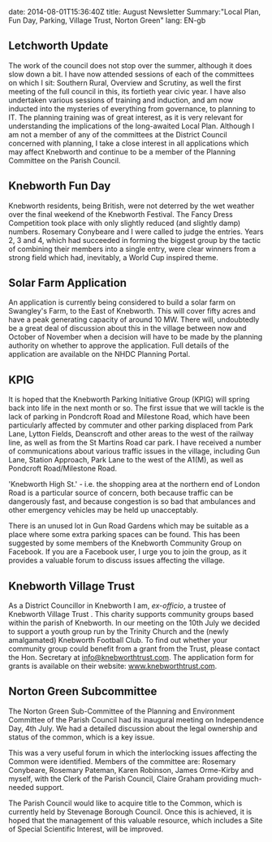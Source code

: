 date: 2014-08-01T15:36:40Ztitle: August NewsletterSummary:"Local Plan, Fun Day, Parking, Village Trust, Norton Green"
lang: EN-gb


## Letchworth Update

The work of the council does not stop over the summer, although it does
slow down a bit. I have now attended sessions of each of the committees
on which I sit: Southern Rural, Overview and Scrutiny, as well the first
meeting of the full council in this, its fortieth year civic year. I
have also undertaken various sessions of training and induction, and am
now inducted into the mysteries of everything from governance, to
planning to IT. The planning training was of great interest, as it is
very relevant for understanding the implications of the long-awaited
Local Plan. Although I am not a member of any of the committees at the
District Council concerned with planning, I take a close interest in all
applications which may affect Knebworth and continue to be a member of
the Planning Committee on the Parish Council.

## Knebworth Fun Day

Knebworth residents, being British, were not deterred by the wet weather
over the final weekend of the Knebworth Festival. The Fancy Dress
Competition took place with only slightly reduced (and slightly damp)
numbers. Rosemary Conybeare and I were called to judge the entries.
Years 2, 3 and 4, which had succeeded in forming the biggest group by
the tactic of combining their members into a single entry, were clear
winners from a strong field which had, inevitably, a World Cup inspired
theme.

## Solar Farm Application

An application is currently being considered to build a solar farm on
Swangley's Farm, to the East of Knebworth. This will cover fifty acres
and have a peak generating capacity of around 10 MW. There will,
undoubtedly be a great deal of discussion about this in the village
between now and October of November when a decision will have to be made
by the planning authority on whether to approve the application. Full
details of the application are available on the NHDC Planning Portal.

## KPIG

It is hoped that the Knebworth Parking Initiative Group (KPIG) will
spring back into life in the next month or so. The first issue that we
will tackle is the lack of parking in Pondcroft Road and Milestone Road,
which have been particularly affected by commuter and other parking
displaced from Park Lane, Lytton Fields, Deanscroft and other areas to
the west of the railway line, as well as from the St Martins Road car
park. I have received a number of communications about various traffic
issues in the village, including Gun Lane, Station Approach, Park Lane
to the west of the A1(M), as well as Pondcroft Road/Milestone Road.

'Knebworth High St.' - i.e. the shopping area at the northern end of
London Road is a particular source of concern, both because traffic can
be dangerously fast, and because congestion is so bad that ambulances
and other emergency vehicles may be held up unacceptably.

There is an unused lot in Gun Road Gardens which may be suitable as a
place where some extra parking spaces can be found. This has been
suggested by some members of the Knebworth Community Group on Facebook.
If you are a Facebook user, I urge you to join the group, as it provides
a valuable forum to discuss issues affecting the village.

## Knebworth Village Trust

As a District Councillor in Knebworth I am, *ex-officio*, a trustee of
Knebworth Village Trust . This charity supports community groups based
within the parish of Knebworth. In our meeting on the 10th July we
decided to support a youth group run by the Trinity Church and the
(newly amalgamated) Knebworth Football Club. To find out whether your
community group could benefit from a grant from the Trust, please
contact the Hon. Secretary at info@knebworthtrust.com. The application
form for grants is available on their website: www.knebworthtrust.com.

## Norton Green Subcommittee

The Norton Green Sub-Committee of the Planning and Environment Committee
of the Parish Council had its inaugural meeting on Independence Day, 4th
July. We had a detailed discussion about the legal ownership and status
of the common, which is a key issue.

This was a very useful forum in which the interlocking issues affecting
the Common were identified. Members of the committee are: Rosemary
Conybeare, Rosemary Pateman, Karen Robinson, James Orme-Kirby and
myself, with the Clerk of the Parish Council, Claire Graham providing
much-needed support.

The Parish Council would like to acquire title to the Common, which is
currently held by Stevenage Borough Council. Once this is achieved, it
is hoped that the management of this valuable resource, which includes a
Site of Special Scientific Interest, will be improved.
